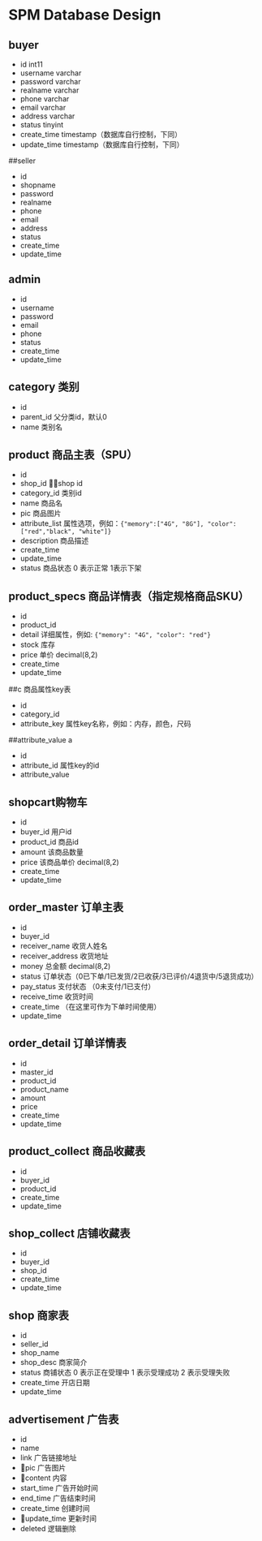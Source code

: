 # SPM Database Design

## buyer

- id int11
- username varchar
- password varchar
- realname varchar 
- phone varchar
- email varchar
- address varchar
- status tinyint
- create_time timestamp（数据库自行控制，下同）
- update_time timestamp（数据库自行控制，下同）

##seller 

- id
- shopname
- password
- realname
- phone
- email
- address
- status
- create_time
- update_time

## admin

- id
- username
- password
- email
- phone
- status
- create_time
- update_time

## category 类别

- id 
- parent_id 父分类id，默认0
- name 类别名

## product 商品主表（SPU）

- id
- shop_id  shop id
- category_id 类别id
- name 商品名
- pic 商品图片
- attribute_list 属性选项，例如：`{"memory":["4G", "8G"], "color":["red","black", "white"]}`
- description 商品描述
- create_time
- update_time
- status 商品状态 0 表示正常 1表示下架

## product_specs 商品详情表（指定规格商品SKU）

- id
- product_id
- detail 详细属性，例如: `{"memory": "4G", "color": "red"}`
- stock 库存
- price 单价 decimal(8,2)
- create_time
- update_time

##c 商品属性key表

- id
- category_id
- attribute_key 属性key名称，例如：内存，颜色，尺码

##attribute_value a

- id
- attribute_id 属性key的id
- attribute_value

## shopcart购物车

- id
- buyer_id 用户id
- product_id 商品id
- amount 该商品数量
- price 该商品单价 decimal(8,2)
- create_time
- update_time

## order_master 订单主表

- id
- buyer_id
- receiver_name 收货人姓名
- receiver_address 收货地址
- money 总金额 decimal(8,2)
- status 订单状态（0已下单/1已发货/2已收获/3已评价/4退货中/5退货成功）
- pay_status 支付状态 （0未支付/1已支付）
- receive_time 收货时间
- create_time （在这里可作为下单时间使用）
- update_time

## order_detail 订单详情表

- id
- master_id
- product_id
- product_name
- amount 
- price
- create_time
- update_time
## product_collect 商品收藏表
- id
- buyer_id
- product_id
- create_time
- update_time

## shop_collect 店铺收藏表
- id
- buyer_id
- shop_id
- create_time
- update_time

## shop 商家表
- id
- seller_id
- shop_name
- shop_desc 商家简介
- status 商铺状态 0 表示正在受理中 1 表示受理成功 2 表示受理失败
- create_time   开店日期
- update_time

## advertisement 广告表
- id
- name
- link 广告链接地址
- pic 广告图片
- content 内容
- start_time 广告开始时间
- end_time 广告结束时间
- create_time 创建时间
- update_time 更新时间
- deleted 逻辑删除